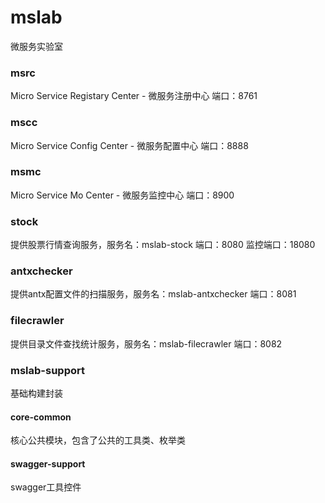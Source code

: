 # mslab
微服务实验室

### msrc
Micro Service Registary Center - 微服务注册中心
端口：8761

### mscc
Micro Service Config Center - 微服务配置中心
端口：8888

### msmc
Micro Service Mo Center - 微服务监控中心
端口：8900

### stock
提供股票行情查询服务，服务名：mslab-stock
端口：8080
监控端口：18080

### antxchecker
提供antx配置文件的扫描服务，服务名：mslab-antxchecker
端口：8081

### filecrawler
提供目录文件查找统计服务，服务名：mslab-filecrawler
端口：8082

### mslab-support
基础构建封装
#### core-common
核心公共模块，包含了公共的工具类、枚举类
#### swagger-support
swagger工具控件
